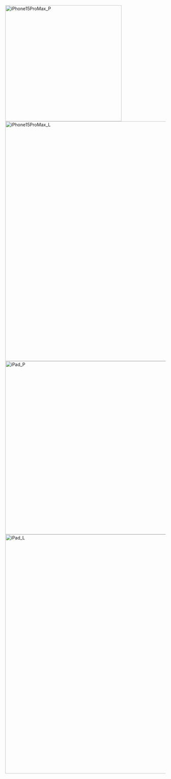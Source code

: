 <img width="365" alt="iPhone15ProMax_P" src="https://github.com/kzb0125/Calc_Layout--M3-/assets/156627859/08a3acc3-6262-4e18-8931-934c0abb1b44">

<img width="754" alt="iPhone15ProMax_L" src="https://github.com/kzb0125/Calc_Layout--M3-/assets/156627859/94d1515d-a972-442f-96dd-840eb2707081">

<img width="545" alt="iPad_P" src="https://github.com/kzb0125/Calc_Layout--M3-/assets/156627859/f8b27149-e481-4fee-b89a-5f31c9ab42c7">

<img width="752" alt="iPad_L" src="https://github.com/kzb0125/Calc_Layout--M3-/assets/156627859/f1e46af2-d25c-48e8-bea8-15e5a474939a">

